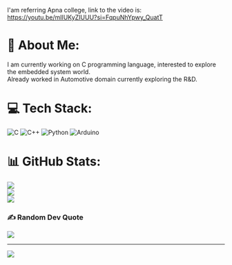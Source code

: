 I'am referring Apna college, link to the video is: https://youtu.be/mlIUKyZIUUU?si=FqpuNhYpwy_QuatT


# 💫 About Me:
I am currently working on C programming language, interested to explore the embedded system world.<br>Already worked in Automotive domain currently exploring the R&D.


# 💻 Tech Stack:
![C](https://img.shields.io/badge/c-%2300599C.svg?style=for-the-badge&logo=c&logoColor=white) ![C++](https://img.shields.io/badge/c++-%2300599C.svg?style=for-the-badge&logo=c%2B%2B&logoColor=white) ![Python](https://img.shields.io/badge/python-3670A0?style=for-the-badge&logo=python&logoColor=ffdd54) ![Arduino](https://img.shields.io/badge/-Arduino-00979D?style=for-the-badge&logo=Arduino&logoColor=white)
# 📊 GitHub Stats:
![](https://github-readme-stats.vercel.app/api?username=nishantThosar&theme=dark&hide_border=false&include_all_commits=true&count_private=true)<br/>
![](https://github-readme-streak-stats.herokuapp.com/?user=nishantThosar&theme=dark&hide_border=false)<br/>
![](https://github-readme-stats.vercel.app/api/top-langs/?username=nishantThosar&theme=dark&hide_border=false&include_all_commits=true&count_private=true&layout=compact)

### ✍️ Random Dev Quote
![](https://quotes-github-readme.vercel.app/api?type=horizontal&theme=radical)

---
[![](https://visitcount.itsvg.in/api?id=nishantThosar&icon=0&color=0)](https://visitcount.itsvg.in)

<!-- Proudly created with GPRM ( https://gprm.itsvg.in ) -->
